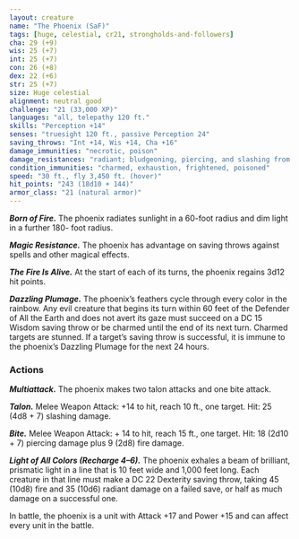 ```yaml
---
layout: creature
name: "The Phoenix (SaF)"
tags: [huge, celestial, cr21, strongholds-and-followers]
cha: 29 (+9)
wis: 25 (+7)
int: 25 (+7)
con: 26 (+8)
dex: 22 (+6)
str: 25 (+7)
size: Huge celestial
alignment: neutral good
challenge: "21 (33,000 XP)"
languages: "all, telepathy 120 ft."
skills: "Perception +14"
senses: "truesight 120 ft., passive Perception 24"
saving_throws: "Int +14, Wis +14, Cha +16"
damage_immunities: "necrotic, poison"
damage_resistances: "radiant; bludgeoning, piercing, and slashing from nonmagical attacks"
condition_immunities: "charmed, exhaustion, frightened, poisoned"
speed: "30 ft., fly 3,450 ft. (hover)"
hit_points: "243 (18d10 + 144)"
armor_class: "21 (natural armor)"
---
```


***Born of Fire.*** The phoenix radiates sunlight in
a 60-foot radius and dim light in a further 180-
foot radius.

***Magic Resistance.*** The phoenix has advantage
on saving throws against spells and other
magical effects.

***The Fire Is Alive.*** At the start of each of its turns, the
phoenix regains 3d12 hit points.

***Dazzling Plumage.*** The phoenix’s feathers cycle
through every color in the rainbow. Any evil creature
that begins its turn within 60 feet of the Defender
of All the Earth and does not avert its gaze must
succeed on a DC 15 Wisdom saving throw or be
charmed until the end of its next turn. Charmed
targets are stunned. If a target’s saving throw is
successful, it is immune to the phoenix’s Dazzling
Plumage for the next 24 hours.

### Actions

***Multiattack.*** The phoenix makes two talon attacks
and one bite attack.

***Talon.*** Melee Weapon Attack: +14 to hit, reach 10 ft.,
one target. Hit: 25 (4d8 + 7) slashing damage.

***Bite.*** Melee Weapon Attack: + 14 to hit, reach 15 ft.,
one target. Hit: 18 (2d10 + 7) piercing damage plus 9
(2d8) fire damage.

***Light of All Colors (Recharge 4–6).*** The phoenix
exhales a beam of brilliant, prismatic light in a
line that is 10 feet wide and 1,000 feet long. Each
creature in that line must make a DC 22 Dexterity
saving throw, taking 45 (10d8) fire and 35 (10d6)
radiant damage on a failed save, or half as much
damage on a successful one.

In battle, the phoenix is a unit with Attack +17 and
Power +15 and can affect every unit in the battle.

